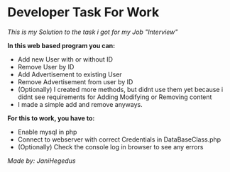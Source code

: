 # Developer Task For Work
*This is my Solution to the task i got for my Job "Interview"*

**In this web based program you can:**
  - Add new User with or without ID
  - Remove User by ID
  - Add Advertisement to existing User
  - Remove Advertisement from user by ID
  - (Optionally) I created more methods, but didnt use them yet because i didnt see requirements for Adding Modifying or Removing content
  - I made a simple add and remove anyways.

**For this to work, you have to:**
  - Enable mysql in php
  - Connect to webserver with correct Credentials in DataBaseClass.php
  - (Optionally) Check the console log in browser to see any errors

*Made by: JaniHegedus*
